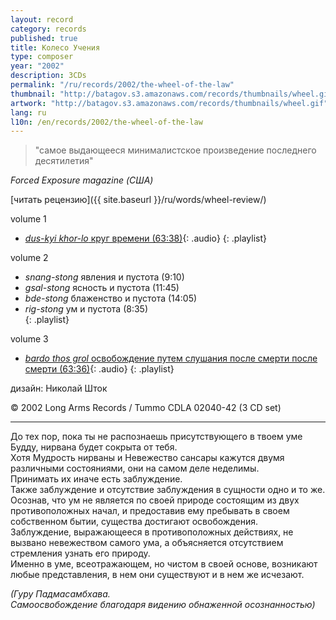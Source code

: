 ```yaml
---
layout: record
category: records
published: true
title: Колесо Учения
type: composer
year: "2002"
description: 3CDs
permalink: "/ru/records/2002/the-wheel-of-the-law"
thumbnail: "http://batagov.s3.amazonaws.com/records/thumbnails/wheel.gif"
artwork: "http://batagov.s3.amazonaws.com/records/thumbnails/wheel.gif"
lang: ru
l10n: /en/records/2002/the-wheel-of-the-law
---
```


> "самое выдающееся минималистское произведение последнего десятилетия"

_Forced Exposure magazine (США)_  

[читать рецензию]({{ site.baseurl }}/ru/words/wheel-review/)

volume 1  

- [_dus-kyi khor-lo_ круг времени (63:38)](http://batagov.s3.amazonaws.com/records/sounds/circle.mp3){: .audio}
{: .playlist}

volume 2  

- _snang-stong_ явления и пустота (9:10)	 
- _gsal-stong_ ясность и пустота (11:45)	 
- _bde-stong_ блаженство и пустота (14:05)	 
- _rig-stong_ ум и пустота (8:35)	 
{: .playlist}

volume 3  

- [_bardo thos grol_ освобождение путем слушания после смерти после смерти (63:36)](http://batagov.s3.amazonaws.com/records/sounds/liberation.mp3){: .audio}
{: .playlist}

дизайн: Николай Шток  

© 2002 Long Arms Records / Tummo CDLA 02040-42 (3 CD set)

***
  
  
До тех пор, пока ты не распознаешь присутствующего в твоем уме Будду, нирвана будет сокрыта от тебя.  
Хотя Мудрость нирваны и Невежество сансары кажутся двумя различными состояниями, они на самом деле неделимы.  
Принимать их иначе есть заблуждение.  
Также заблуждение и отсутствие заблуждения в сущности одно и то же.  
Осознав, что ум не является по своей природе состоящим из двух противоположных начал, и предоставив ему пребывать в своем собственном бытии, существа достигают освобождения.  
Заблуждение, выражающееся в противоположных действиях, не вызвано невежеством самого ума, а объясняется отсутствием стремления узнать его природу.  
Именно в уме, всеотражающем, но чистом в своей основе, возникают любые представления, в нем они существуют и в нем же исчезают.  
  
_(Гуру Падмасамбхава._  
_Самоосвобождение благодаря видению обнаженной осознанностью)_  